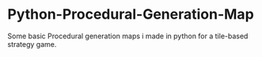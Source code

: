 # Python-Procedural-Generation-Map
Some basic  Procedural generation maps i made in python for a tile-based strategy game.
